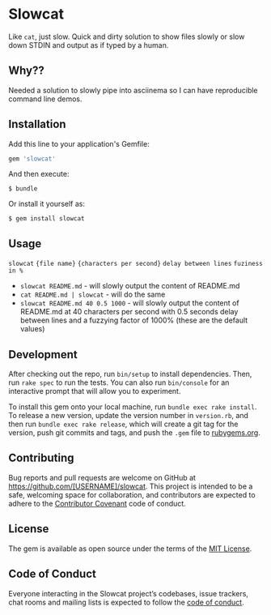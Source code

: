 # Slowcat

Like `cat`, just slow. Quick and dirty solution to show files slowly or slow down STDIN and output as if typed by a human.

## Why??

Needed a solution to slowly pipe into asciinema so I can have reproducible command line demos.

## Installation

Add this line to your application's Gemfile:

```ruby
gem 'slowcat'
```

And then execute:

    $ bundle

Or install it yourself as:

    $ gem install slowcat

## Usage

`slowcat` `{file name}` `{characters per second}` `delay between lines` `fuziness in %`

* `slowcat README.md` - will slowly output the content of README.md
* `cat README.md | slowcat` - will do the same
* `slowcat README.md 40 0.5 1000` - will slowly output the content of README.md at 40 characters per second with 0.5 seconds delay between lines and a fuzzying factor of 1000% (these are the default values)

## Development

After checking out the repo, run `bin/setup` to install dependencies. Then, run `rake spec` to run the tests. You can also run `bin/console` for an interactive prompt that will allow you to experiment.

To install this gem onto your local machine, run `bundle exec rake install`. To release a new version, update the version number in `version.rb`, and then run `bundle exec rake release`, which will create a git tag for the version, push git commits and tags, and push the `.gem` file to [rubygems.org](https://rubygems.org).

## Contributing

Bug reports and pull requests are welcome on GitHub at https://github.com/[USERNAME]/slowcat. This project is intended to be a safe, welcoming space for collaboration, and contributors are expected to adhere to the [Contributor Covenant](http://contributor-covenant.org) code of conduct.

## License

The gem is available as open source under the terms of the [MIT License](https://opensource.org/licenses/MIT).

## Code of Conduct

Everyone interacting in the Slowcat project’s codebases, issue trackers, chat rooms and mailing lists is expected to follow the [code of conduct](https://github.com/[USERNAME]/slowcat/blob/master/CODE_OF_CONDUCT.md).
